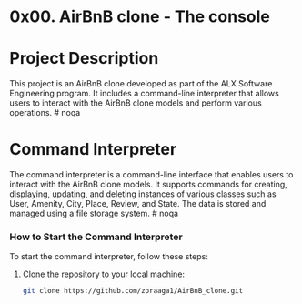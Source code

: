 # 0x00. AirBnB clone - The console


# Project Description
This project is an AirBnB clone developed as part of the ALX Software Engineering program. It includes a command-line interpreter that allows users to interact with the AirBnB clone models and perform various operations.  # noqa

# Command Interpreter
The command interpreter is a command-line interface that enables users to interact with the AirBnB clone models. It supports commands for creating, displaying, updating, and deleting instances of various classes such as User, Amenity, City, Place, Review, and State. The data is stored and managed using a file storage system.  # noqa

### How to Start the Command Interpreter
To start the command interpreter, follow these steps:

1. Clone the repository to your local machine:
   ```bash
   git clone https://github.com/zoraaga1/AirBnB_clone.git

